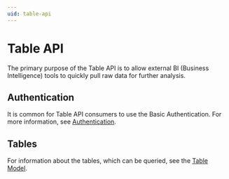 ```yaml
---
uid: table-api
---
```

# Table API

The primary purpose of the Table API is to allow external BI (Business Intelligence) tools to quickly pull raw data for further analysis.

## Authentication

It is common for Table API consumers to use the Basic Authentication.
For more information, see [Authentication](../authentication/index.md).

## Tables

For information about the tables, which can be queried, see the [Table Model](https://docs.erp.net/model/tables/).
